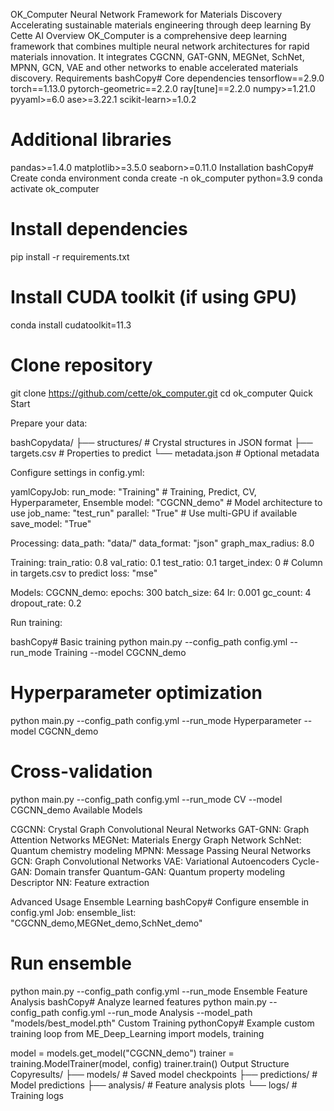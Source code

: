 OK_Computer Neural Network Framework for Materials Discovery
Accelerating sustainable materials engineering through deep learning
By Cette AI
Overview
OK_Computer is a comprehensive deep learning framework that combines multiple neural network architectures for rapid materials innovation. It integrates CGCNN, GAT-GNN, MEGNet, SchNet, MPNN, GCN, VAE and other networks to enable accelerated materials discovery.
Requirements
bashCopy# Core dependencies
tensorflow==2.9.0
torch==1.13.0
pytorch-geometric==2.2.0
ray[tune]==2.2.0
numpy>=1.21.0
pyyaml>=6.0
ase>=3.22.1
scikit-learn>=1.0.2

# Additional libraries
pandas>=1.4.0
matplotlib>=3.5.0
seaborn>=0.11.0
Installation
bashCopy# Create conda environment
conda create -n ok_computer python=3.9
conda activate ok_computer

# Install dependencies
pip install -r requirements.txt

# Install CUDA toolkit (if using GPU)
conda install cudatoolkit=11.3

# Clone repository
git clone https://github.com/cette/ok_computer.git
cd ok_computer
Quick Start

Prepare your data:

bashCopydata/
├── structures/         # Crystal structures in JSON format
├── targets.csv        # Properties to predict
└── metadata.json      # Optional metadata

Configure settings in config.yml:

yamlCopyJob:
  run_mode: "Training"  # Training, Predict, CV, Hyperparameter, Ensemble
  model: "CGCNN_demo"   # Model architecture to use
  job_name: "test_run"
  parallel: "True"      # Use multi-GPU if available
  save_model: "True"
  
Processing:
  data_path: "data/"
  data_format: "json"
  graph_max_radius: 8.0
  
Training:
  train_ratio: 0.8
  val_ratio: 0.1
  test_ratio: 0.1
  target_index: 0      # Column in targets.csv to predict
  loss: "mse"
  
Models:
  CGCNN_demo:
    epochs: 300
    batch_size: 64
    lr: 0.001
    gc_count: 4
    dropout_rate: 0.2

Run training:

bashCopy# Basic training
python main.py --config_path config.yml --run_mode Training --model CGCNN_demo

# Hyperparameter optimization 
python main.py --config_path config.yml --run_mode Hyperparameter --model CGCNN_demo

# Cross-validation
python main.py --config_path config.yml --run_mode CV --model CGCNN_demo
Available Models

CGCNN: Crystal Graph Convolutional Neural Networks
GAT-GNN: Graph Attention Networks
MEGNet: Materials Energy Graph Network
SchNet: Quantum chemistry modeling
MPNN: Message Passing Neural Networks
GCN: Graph Convolutional Networks
VAE: Variational Autoencoders
Cycle-GAN: Domain transfer
Quantum-GAN: Quantum property modeling
Descriptor NN: Feature extraction

Advanced Usage
Ensemble Learning
bashCopy# Configure ensemble in config.yml
Job:
  ensemble_list: "CGCNN_demo,MEGNet_demo,SchNet_demo"

# Run ensemble
python main.py --config_path config.yml --run_mode Ensemble
Feature Analysis
bashCopy# Analyze learned features
python main.py --config_path config.yml --run_mode Analysis --model_path "models/best_model.pth"
Custom Training
pythonCopy# Example custom training loop
from ME_Deep_Learning import models, training

model = models.get_model("CGCNN_demo")
trainer = training.ModelTrainer(model, config)
trainer.train()
Output Structure
Copyresults/
├── models/             # Saved model checkpoints
├── predictions/        # Model predictions
├── analysis/          # Feature analysis plots
└── logs/              # Training logs
